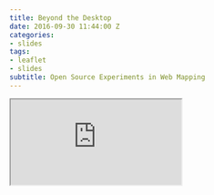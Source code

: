 ```yaml
---
title: Beyond the Desktop
date: 2016-09-30 11:44:00 Z
categories:
- slides
tags:
- leaflet
- slides
subtitle: Open Source Experiments in Web Mapping
---
```


<iframe src="https://www.ovrdc.org/apps/presentations/ogrip-2016/index.html#/"></iframe>